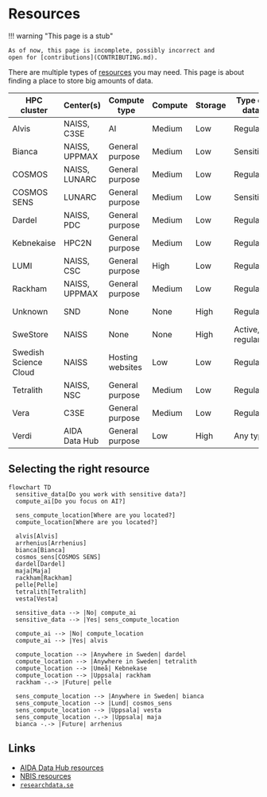 # Resources

!!! warning "This page is a stub"

    As of now, this page is incomplete, possibly incorrect and
    open for [contributions](CONTRIBUTING.md).

There are multiple types of [resources](resources.md) you may need.
This page is about finding a place to store big amounts of data.

<!-- markdownlint-disable MD013 --><!-- Tables cannot be split up over lines, hence will break 80 characters per line -->

HPC cluster           | Center(s)              | Compute type    | Compute | Storage |Type of data        | Costs for user | Accessible for
----------------------|------------------------|-----------------|---------|---------|--------------------|----------------|------
Alvis                 | NAISS, C3SE            | AI              | Medium  | Low     | Regular            | Free           | Swedish researchers
Bianca                | NAISS, UPPMAX          | General purpose | Medium  | Low     | Sensitive          | Free           | Swedish researchers
COSMOS                | NAISS, LUNARC          | General purpose | Medium  | Low     | Regular            | Free           | Swedish researchers
COSMOS SENS           | LUNARC                 | General purpose | Medium  | Low     | Sensitive          | Free           | Lund researchers
Dardel                | NAISS, PDC             | General purpose | Medium  | Low     | Regular            | Free           | Swedish researchers
Kebnekaise            | HPC2N                  | General purpose | Medium  | Low     | Regular            | Free           | Umeå researchers
LUMI                  | NAISS, CSC             | General purpose | High    | Low     | Regular            | Free           | Swedish researchers
Rackham               | NAISS, UPPMAX          | General purpose | Medium  | Low     | Regular            | Free           | Uppsala researchers
Unknown               | SND                    | None            | None    | High    | Regular            | Free           | Swedish researchers
SweStore              | NAISS                  | None            | None    | High    | Active, regular    | Free           | Swedish researchers
Swedish Science Cloud | NAISS                  | Hosting websites| Low     | Low     | Regular            | Free           | Swedish researchers
Tetralith             | NAISS, NSC             | General purpose | Medium  | Low     | Regular            | Free           | Swedish researchers
Vera                  | C3SE                   | General purpose | Medium  | Low     | Regular            | Free           | Linköping researchers
Verdi                 | AIDA Data Hub          | General purpose | Low     | High    | Any type           | Depends        | Anyone

<!-- markdownlint-enable MD013 -->

## Selecting the right resource

```mermaid
flowchart TD
  sensitive_data[Do you work with sensitive data?]
  compute_ai[Do you focus on AI?]

  sens_compute_location[Where are you located?]
  compute_location[Where are you located?]

  alvis[Alvis]
  arrhenius[Arrhenius]
  bianca[Bianca]
  cosmos_sens[COSMOS SENS]
  dardel[Dardel]
  maja[Maja]
  rackham[Rackham]
  pelle[Pelle]
  tetralith[Tetralith]
  vesta[Vesta]

  sensitive_data --> |No| compute_ai
  sensitive_data --> |Yes| sens_compute_location

  compute_ai --> |No| compute_location
  compute_ai --> |Yes| alvis

  compute_location --> |Anywhere in Sweden| dardel
  compute_location --> |Anywhere in Sweden| tetralith
  compute_location --> |Umeå| Kebnekase
  compute_location --> |Uppsala| rackham
  rackham -.-> |Future| pelle

  sens_compute_location --> |Anywhere in Sweden| bianca
  sens_compute_location --> |Lund| cosmos_sens
  sens_compute_location --> |Uppsala| vesta
  sens_compute_location -.-> |Uppsala| maja
  bianca -.-> |Future| arrhenius
```

## Links

- [AIDA Data Hub resources](https://nbisweden.github.io/aida-datahub-docs/)
- [NBIS resources](https://nbis.se/services/computational-resources)
- [`researchdata.se`](https://researchdata.se)
